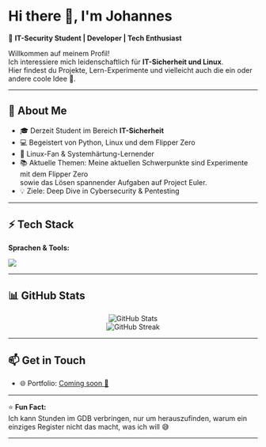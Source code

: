 # Hi there 👋, I'm Johannes  

🔐 **IT-Security Student | Developer | Tech Enthusiast**  

Willkommen auf meinem Profil!  
Ich interessiere mich leidenschaftlich für **IT-Sicherheit und Linux**.  
Hier findest du Projekte, Lern-Experimente und vielleicht auch die ein oder andere coole Idee 🚀.  

---

## 🌱 About Me  
- 🎓 Derzeit Student im Bereich **IT-Sicherheit**  
- 💻 Begeistert von Python, Linux und dem Flipper Zero
- 🐧 Linux-Fan & Systemhärtung-Lernender  
- 📚 Aktuelle Themen:  Meine aktuellen Schwerpunkte sind Experimente mit dem Flipper Zero  
      sowie das Lösen spannender Aufgaben auf Project Euler.
- 💡 Ziele: Deep Dive in Cybersecurity & Pentesting  

---

## ⚡ Tech Stack  

**Sprachen & Tools:**  
<p>
  <img src="https://skillicons.dev/icons?i=python,c,linux,bash,git,github,vscode" />
</p>

---

## 📊 GitHub Stats  

<p align="center">
  <img src="https://github-readme-stats.vercel.app/api?username=JohannesFleischer-commits&show_icons=true&theme=dracula" alt="GitHub Stats" />
  <br/>
  <img src="https://github-readme-streak-stats.herokuapp.com/?user=JohannesFleischer-commits&theme=dracula" alt="GitHub Streak" />
</p>

---

## 📫 Get in Touch  
- 🌐 Portfolio: [Coming soon 🚀](#)  

---

⭐️ **Fun Fact:**  
Ich kann Stunden im GDB verbringen, nur um herauszufinden, warum ein einziges Register nicht das macht, was ich will 😅  

---

